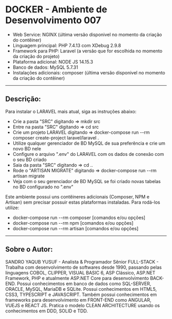 # DOCKER - Ambiente de Desenvolvimento 007

* Web Service: NGINX (última versão disponivel no momento da criação do contêiner)
* Linguagem principal: PHP 7.4.13 com XDebug 2.9.8
* Framework para PHP: Laravel (a versão que for escolhida no momento da criação do projeto)
* Plataforma adicional: NODE JS 14.15.3
* Banco de dados: MySQL 5.7.31
* Instalações adicionais: composer (última versão disponivel no momento da criação do contêiner)

----

## Descrição:

Para instalar o LARAVEL mais atual, siga as instruções abaixo:
* Crie a pasta "SRC" digitando => mkdir src
* Entre na pasta "SRC" digitando => cd src
* Crie um projeto LARAVEL digitando => docker-compose run --rm composer create-project laravel/laravel .
* Utilize qualquer gerenciador de BD MySQL de sua preferência e crie um novo BD nele
* Configure o arquivo ".env" do LARAVEL com os dados de conexão com o seu BD criado
* Saia da pasta "SRC" digitando => cd ..
* Rode o "ARTISAN MIGRATE" digitando => docker-compose run --rm artisan migrate
* Veja com o seu gerenciador de BD MySQL se foi criado novas tabelas no BD configurado no ".env"

Este ambiente possui uns contêineres adicionais (Composer, NPM e Artisan) sem precisar possuir estas plataformas instaladas. Para rodá-los utilize:

* docker-compose run --rm composer [comandos e/ou opções]
* docker-compose run --rm npm [comandos e/ou opções]
* docker-compose run --rm artisan [comandos e/ou opções]

----

## Sobre o Autor:

SANDRO YAQUB YUSUF - Analista & Programador Sênior FULL-STACK - Trabalha com desenvolvimento de softwares desde 1990, passando pelas linguagens COBOL, CLIPPER, VISUAL BASIC 6, ASP Clássico, ASP.NET Framework, PHP e atualmente ASP.NET Core para desenvolvimento BACK-END. Possui conhecimentos em banco de dados como SQL-SERVER, ORACLE, MySQL, MariaDB e SQLite. Possui conhecimentos em HTML5, CSS3, TYPESCRIPT e JAVASCRIPT. Também possui conhecimentos em frameworks para desenvolvimento em FRONT-END como ANGULAR, VUEJS e REACT JS. Pratica o modelo CLEAN ARCHITECTURE usando os conhecimentos em DDD, SOLID e TDD.
